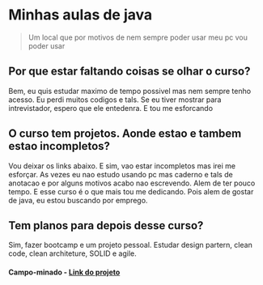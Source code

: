 # Minhas aulas de java
> Um local que por motivos de nem sempre poder usar meu pc vou poder usar

## Por que estar faltando coisas se olhar o curso?

Bem, eu quis estudar maximo de tempo possivel mas 
nem sempre tenho acesso. Eu perdi muitos codigos 
e tals. Se eu tiver mostrar para intrevistador, 
espero que ele entedenra. E tou me esforcando

## O curso tem projetos. Aonde estao e tambem estao incompletos?

Vou deixar os links abaixo. E sim, vao estar 
incompletos mas irei me esforçar. As vezes eu
nao estudo usando pc mas caderno e tals de anotacao 
e por alguns motivos acabo nao escrevendo. Alem de ter 
pouco tempo. E esse curso é o que mais tou me dedicando.
Pois alem de gostar de java, eu estou buscando
por emprego.

## Tem planos para depois desse curso?

Sim, fazer bootcamp e um projeto pessoal. Estudar design
partern, clean code, clean architeture, SOLID e agile.

#### Campo-minado - [Link do projeto](https://github.com/JeanVictor0/campo-minado)

